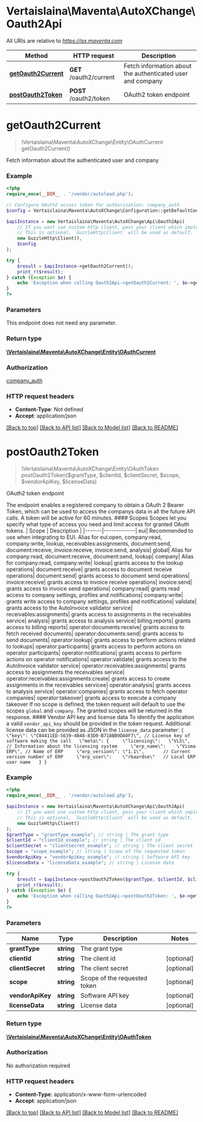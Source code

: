 # Vertaislaina\Maventa\AutoXChange\Oauth2Api

All URIs are relative to *https://ax.maventa.com*

Method | HTTP request | Description
------------- | ------------- | -------------
[**getOauth2Current**](Oauth2Api.md#getOauth2Current) | **GET** /oauth2/current | Fetch information about the authenticated user and company
[**postOauth2Token**](Oauth2Api.md#postOauth2Token) | **POST** /oauth2/token | OAuth2 token endpoint


# **getOauth2Current**
> \Vertaislaina\Maventa\AutoXChange\Entity\OAuthCurrent getOauth2Current()

Fetch information about the authenticated user and company



### Example
```php
<?php
require_once(__DIR__ . '/vendor/autoload.php');

// Configure OAuth2 access token for authorization: company_auth
$config = Vertaislaina\Maventa\AutoXChange\Configuration::getDefaultConfiguration()->setAccessToken('YOUR_ACCESS_TOKEN');

$apiInstance = new Vertaislaina\Maventa\AutoXChange\Api\Oauth2Api(
    // If you want use custom http client, pass your client which implements `GuzzleHttp\ClientInterface`.
    // This is optional, `GuzzleHttp\Client` will be used as default.
    new GuzzleHttp\Client(),
    $config
);

try {
    $result = $apiInstance->getOauth2Current();
    print_r($result);
} catch (Exception $e) {
    echo 'Exception when calling Oauth2Api->getOauth2Current: ', $e->getMessage(), PHP_EOL;
}
?>
```

### Parameters
This endpoint does not need any parameter.

### Return type

[**\Vertaislaina\Maventa\AutoXChange\Entity\OAuthCurrent**](../Model/OAuthCurrent.md)

### Authorization

[company_auth](../../README.md#company_auth)

### HTTP request headers

 - **Content-Type**: Not defined
 - **Accept**: application/json

[[Back to top]](#) [[Back to API list]](../../README.md#documentation-for-api-endpoints) [[Back to Model list]](../../README.md#documentation-for-models) [[Back to README]](../../README.md)

# **postOauth2Token**
> \Vertaislaina\Maventa\AutoXChange\Entity\OAuthToken postOauth2Token($grantType, $clientId, $clientSecret, $scope, $vendorApiKey, $licenseData)

OAuth2 token endpoint

The endpoint enables a registered company to obtain a OAuth 2 Bearer Token, which can be used to access the companys data in all the future API calls.  A token will be active for 60 minutes.  #### Scopes  Scopes let you specify what type of access you need and limit access for granted OAuth tokens.   | Scope | Description |  |-------|-------------|                             eui|  Recommended to use when integrating to EUI. Alias for eui:open, company:read, company:write, lookup, receivables:assignments, document:send, document:receive, invoice:receive, invoice:send, analysis|                         global|                                                                                                                                         Alias for company:read, document:receive, document:send, lookup|                        company|                                                                                                                                                                   Alias for company:read, company:write|                         lookup|                                                                                                                                                                  grants access to the lookup operations|               document:receive|                                                                                                                                                            grants access to document receive operations|                  document:send|                                                                                                                                                               grants access to document send operations|                invoice:receive|                                                                                                                                                             grants access to invoice receive operations|                   invoice:send|                                                                                                                                                                grants access to invoice send operations|                   company:read|                                                                                                                                      grants read access to company settings, profiles and notifications|                  company:write|                                                                                                                                     grants write access to company settings, profiles and notifications|                       validate|                                                                                                                                                      grants access to the AutoInvoice validator service|        receivables:assignments|                                                                                                                                                 grants access to assignments in the receivables service|                       analysis|                                                                                                                                                                       grants access to analysis service|                billing:reports|                                                                                                                                                                        grants access to billing reports|     operator:documents:receive|                                                                                                                                                               grants access to fetch received documents|        operator:documents:send|                                                                                                                                                                         grants access to send documents|                operator:lookup|                                                                                                                                                     grants access to perform actions related to lookups|          operator:participants|                                                                                                                                               grants access to perform actions on operator participants|         operator:notifications|                                                                                                                                              grants access to perform actions on operator notifications|              operator:validate|                                                                                                                                                      grants access to the AutoInvoice validator service| operator:receivables:assignments|                                                                                                                                                    grants access to assignments the receivables service| operator:receivables:assignments:create|                                                                                                                                         grants access to create assignments in the receivables servicee|              operator:analysis|                                                                                                                                                                       grants access to analysis service|             operator:companies|                                                                                                                                                               grants access to fetch operator companies|              operator:takeover|                                                                                                                                                             grants access to execute a company takeover   If no scope is defined, the token request will default to use the scopes ```global``` and ```company```. The granted scopes will be returned in the response.  #### Vendor API key and license data  To identify the application a valid ```vendor_api_key``` should be provided in the token request. Additional license data can be provided as JSON in the ```license_data``` parameter:  ``` {   \"key\": \"C84411ED-5639-4B48-83D0-B718BB9DA0F7\", // License key of software making the call   \"meta\": {     \"licensing\":   \"VLS\",       // Information about the licensing system     \"erp_name\":    \"Visma ERP\", // Name of ERP     \"erp_version\": \"1.1\",       // Current version number of ERP     \"erp_user\":    \"rbaardse\"   // Local ERP user name   } } ```

### Example
```php
<?php
require_once(__DIR__ . '/vendor/autoload.php');

$apiInstance = new Vertaislaina\Maventa\AutoXChange\Api\Oauth2Api(
    // If you want use custom http client, pass your client which implements `GuzzleHttp\ClientInterface`.
    // This is optional, `GuzzleHttp\Client` will be used as default.
    new GuzzleHttp\Client()
);
$grantType = "grantType_example"; // string | The grant type
$clientId = "clientId_example"; // string | The client id
$clientSecret = "clientSecret_example"; // string | The client secret
$scope = "scope_example"; // string | Scope of the requested token
$vendorApiKey = "vendorApiKey_example"; // string | Software API key
$licenseData = "licenseData_example"; // string | License data

try {
    $result = $apiInstance->postOauth2Token($grantType, $clientId, $clientSecret, $scope, $vendorApiKey, $licenseData);
    print_r($result);
} catch (Exception $e) {
    echo 'Exception when calling Oauth2Api->postOauth2Token: ', $e->getMessage(), PHP_EOL;
}
?>
```

### Parameters

Name | Type | Description  | Notes
------------- | ------------- | ------------- | -------------
 **grantType** | **string**| The grant type |
 **clientId** | **string**| The client id | [optional]
 **clientSecret** | **string**| The client secret | [optional]
 **scope** | **string**| Scope of the requested token | [optional]
 **vendorApiKey** | **string**| Software API key | [optional]
 **licenseData** | **string**| License data | [optional]

### Return type

[**\Vertaislaina\Maventa\AutoXChange\Entity\OAuthToken**](../Model/OAuthToken.md)

### Authorization

No authorization required

### HTTP request headers

 - **Content-Type**: application/x-www-form-urlencoded
 - **Accept**: application/json

[[Back to top]](#) [[Back to API list]](../../README.md#documentation-for-api-endpoints) [[Back to Model list]](../../README.md#documentation-for-models) [[Back to README]](../../README.md)

